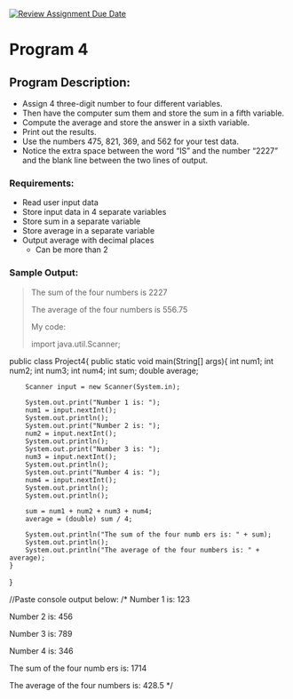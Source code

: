 [![Review Assignment Due Date](https://classroom.github.com/assets/deadline-readme-button-22041afd0340ce965d47ae6ef1cefeee28c7c493a6346c4f15d667ab976d596c.svg)](https://classroom.github.com/a/qYxx5TvL)
# Program 4

## Program Description:  
- Assign 4 three-digit number to four different variables.
- Then have the computer sum them and store the sum in a fifth variable.
- Compute the average and store the answer in a sixth variable.
- Print out the results.
- Use the numbers 475, 821, 369, and 562 for your test data.
- Notice the extra space between the word “IS” and the number “2227” and the blank line between the two lines of output.

### Requirements: 
- Read user input data
- Store input data in 4 separate variables
- Store sum in a separate variable
- Store average in a separate variable
- Output average with decimal places
  - Can be more than 2


### Sample Output:
>The sum of the four numbers is 2227
>
>The average of the four numbers is 556.75
>
>My code:
>
>import java.util.Scanner;

public class Project4{
    public static void main(String[] args){
        int num1;
        int num2;
        int num3;
        int num4;
        int sum;
        double average;
        
        Scanner input = new Scanner(System.in);
        
        System.out.print("Number 1 is: ");
        num1 = input.nextInt();
        System.out.println();
        System.out.print("Number 2 is: ");
        num2 = input.nextInt();
        System.out.println();
        System.out.print("Number 3 is: ");
        num3 = input.nextInt();
        System.out.println();
        System.out.print("Number 4 is: ");
        num4 = input.nextInt();
        System.out.println();
        System.out.println();
        
        sum = num1 + num2 + num3 + num4;
        average = (double) sum / 4;
        
        System.out.println("The sum of the four numb ers is: " + sum);
        System.out.println();
        System.out.println("The average of the four numbers is: " + average);
    }
}

//Paste console output below:
/*
Number 1 is: 123

Number 2 is: 456

Number 3 is: 789

Number 4 is: 346


The sum of the four numb ers is: 1714

The average of the four numbers is: 428.5
*/

